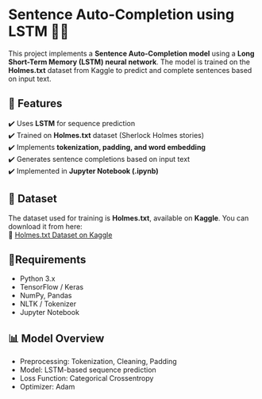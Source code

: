 # Sentence Auto-Completion using LSTM 📝🚀  

This project implements a **Sentence Auto-Completion model** using a **Long Short-Term Memory (LSTM) neural network**. The model is trained on the **Holmes.txt** dataset from Kaggle to predict and complete sentences based on input text.  

## 📌 Features  
✔️ Uses **LSTM** for sequence prediction  
✔️ Trained on **Holmes.txt** dataset (Sherlock Holmes stories)  
✔️ Implements **tokenization, padding, and word embedding**  
✔️ Generates sentence completions based on input text  
✔️ Implemented in **Jupyter Notebook (.ipynb)**  

## 📂 Dataset  
The dataset used for training is **Holmes.txt**, available on **Kaggle**. You can download it from here:  
🔗 [Holmes.txt Dataset on Kaggle](https://www.kaggle.com/datasets/bcruise/holmes-text) 


## 📜Requirements
- Python 3.x
- TensorFlow / Keras
- NumPy, Pandas
- NLTK / Tokenizer
- Jupyter Notebook

## 📊 Model Overview
- Preprocessing: Tokenization, Cleaning, Padding
- Model: LSTM-based sequence prediction
- Loss Function: Categorical Crossentropy
- Optimizer: Adam
